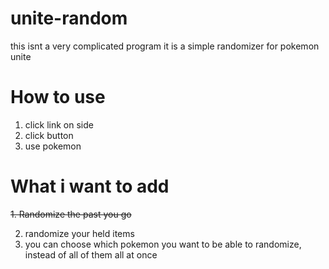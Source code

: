 # unite-random
this isnt a very complicated program
it is a simple randomizer for pokemon unite
# How to use
1. click link on side
2. click button
3. use pokemon

# What i want to add
~~1. Randomize the past you go~~  

2. randomize your held items
3. you can choose which pokemon you want to be able to randomize, instead of all of them all at once 
